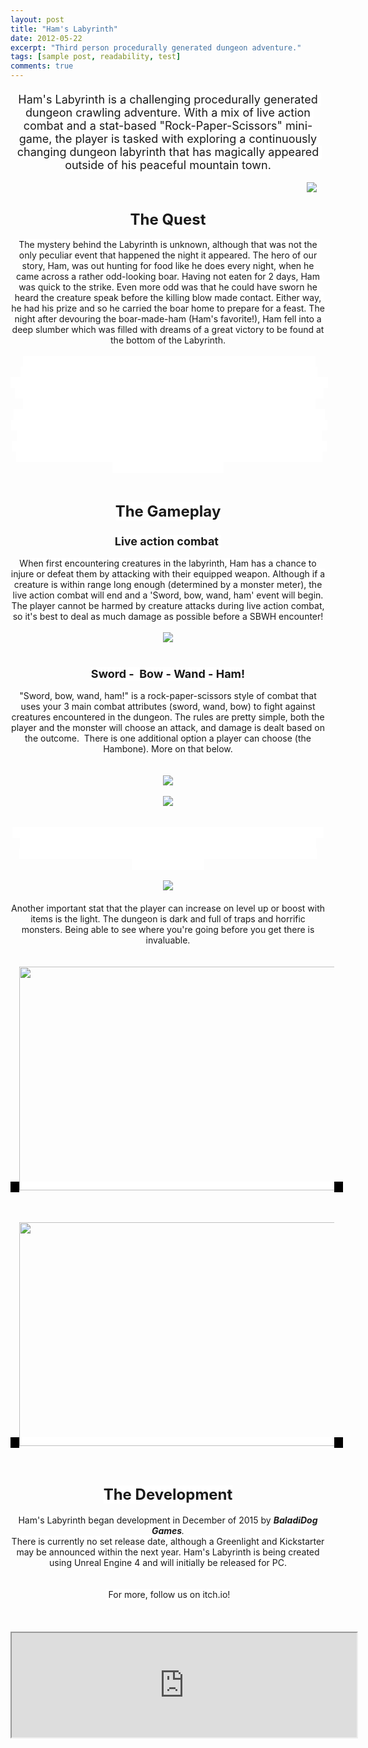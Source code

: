 ```yaml
---
layout: post
title: "Ham's Labyrinth"
date: 2012-05-22
excerpt: "Third person procedurally generated dungeon adventure."
tags: [sample post, readability, test]
comments: true
---
```


<div style="text-align: center;">
<div style="text-align: justify;">
<h4>
<span style="background-color: white;"><span style="font-family: inherit; font-size: large; font-weight: normal; text-align: center; white-space: pre-wrap;"></span></span></h4>
<div>
<h4>
</h4>
<div style="text-align: center;">
<span style="background-color: black; font-family: inherit;"><span style="background-color: white; font-size: large; font-weight: normal; text-align: center; white-space: pre-wrap;"><span style="white-space: pre-wrap;">Ham's Labyrinth <span style="font-family: inherit;">is a c</span>hallenging procedurally generated </span><span style="white-space: pre-wrap;">dungeon crawling adventure. With a mix of live action combat and a stat-based "Rock-Paper-Scissors" mini-game, the player is tasked with exploring a continuously changing dungeon labyrinth that has magically appeared outside of his peaceful mountain town.</span></span></span></div>
</div>
</div>
</div>
<div style="text-align: center;">
<div style="text-align: center;">
<span style="background-color: white;"><br /></span></div>
</div>
<div style="text-align: right;">
<a href="http://1.bp.blogspot.com/-2JKl8jrCA0E/VqZxQygU0OI/AAAAAAAAHjg/CLOO2B6_drk/s1600/labyrinth2.png" imageanchor="1" style="font-family: inherit; margin-left: 1em; margin-right: 1em; text-align: center;"><span style="background-color: white; color: black;"><img border="0" src="https://1.bp.blogspot.com/-2JKl8jrCA0E/VqZxQygU0OI/AAAAAAAAHjg/CLOO2B6_drk/s1600/labyrinth2.png" /></span></a></div>
<div>
<div style="clear: both; text-align: center;">
<h2 style="text-align: center;">
<span style="background-color: white; font-family: inherit; font-size: x-large;">The Quest</span></h2>
<div style="text-align: center;">
<span style="font-family: inherit;"><span style="background-color: white; font-family: inherit; white-space: pre-wrap;">The mystery behind the Labyrinth is unknown, although that was not the only peculiar event that happened the night it appeared. The hero of our story, Ham, was out hunting for food like he does every night, when he came across a rather odd-looking boar. Having not eaten for 2 days, Ham was quick to the strike. Even more odd was that he could have sworn he heard the creature speak before the killing blow made contact. Either way, he had his prize and so he carried the boar home to prepare for a feast. The night after devouring the boar-made-ham (Ham's favorite!), Ham fell into a deep slumber which was filled with dreams of a great victory to be found at the bottom of the Labyrinth.</span></span></div>
<span style="background-color: white;"><span style="font-family: inherit;">
<span style="background-color: black;"></span></span>
</span><br />
<div style="text-align: center;">
<span style="font-family: inherit;"><span style="background-color: white;"><span style="color: white; font-family: inherit;"><span id="docs-internal-guid-7b386818-79d7-ca13-aafb-073a0e25f6d7"><span style="vertical-align: baseline; white-space: pre-wrap;"><span style="color: white;">When Ham awoke, he noticed to his great surprise, that the very same Hambone that he ate clean the night before, was found on his kitchen's table looking full of tasty meat. Not one to question a good thing, Ham made himself a boar breakfast and went back to sleep. Again, our hero dreamed of the treasures and fame one may find at the bottom of the Labyrinth. </span></span></span></span><span style="color: white; font-family: inherit;"><span id="docs-internal-guid-7b386818-79d7-ca13-aafb-073a0e25f6d7"><span style="vertical-align: baseline; white-space: pre-wrap;"><span style="color: white;">Having awoke a few hours later, Ham was astonished to find the seemingly magic Hambone had once again replenished itself! Taking this as a sign, our hero decided then and there that with the help of this magic hambone, he would be the first adventurer to survive the trip into the dark and dangerous labyrinth! Ham quickly grabbed the hambone and the rest of his gear, and started his way into town...</span></span></span></span></span></span></div>
<span style="font-family: inherit;"><span style="background-color: white;">
</span></span></div>
<div style="clear: both; text-align: center;">
<div style="text-align: center;">
<span style="background-color: white; font-family: inherit;"><br /></span></div>
</div>
<h2 style="clear: both; text-align: center;">
<span style="background-color: white; font-family: inherit; font-size: x-large;">The Gameplay</span></h2>
<h3 style="clear: both; text-align: center;">
<span style="background-color: white; font-family: inherit; font-size: large;">Live action combat&nbsp;</span></h3>
<div style="clear: both; text-align: center;">
<div style="text-align: center;">
<span style="background-color: white; font-family: inherit;">When first encountering creatures in the labyrinth, Ham has a chance to injure or defeat them by attacking with their equipped weapon. Although if a creature is within range long enough (determined by a monster meter), the live action combat will end and a 'Sword, bow, wand, ham' event will begin. The player cannot be harmed by creature attacks during live action combat, so it's best to deal as much damage as possible before a SBWH encounter!</span></div>
</div>
<div>
<div style="text-align: right;">
<span style="background-color: white; font-family: inherit; text-align: center;"><br /></span></div>
</div>
<div class="separator" style="clear: both; text-align: center;">
<a href="http://4.bp.blogspot.com/-UT6Tfa_j2io/Vpl_REDMO-I/AAAAAAAAHgs/xQq9ld77mbM/s1600/gif_bear_20.gif" imageanchor="1" style="margin-left: 1em; margin-right: 1em;"><span style="background-color: white; color: black; font-family: inherit;"><img border="0" src="https://4.bp.blogspot.com/-UT6Tfa_j2io/Vpl_REDMO-I/AAAAAAAAHgs/xQq9ld77mbM/s1600/gif_bear_20.gif" /></span></a></div>
<div style="clear: both; text-align: center;">
<div style="text-align: center;">
<span style="background-color: white; font-family: inherit;"><br /></span></div>
</div>
<h3 style="clear: both; text-align: center;">
<span style="background-color: white; font-family: inherit; font-size: large;">
Sword - &nbsp;Bow - Wand - Ham!</span></h3>
<div style="clear: both; text-align: center;">
<div style="text-align: center;">
<span style="background-color: white; font-family: inherit; font-weight: normal;">"Sword, bow, wand, ham!" is a rock-paper-scissors style of combat that uses your 3 main combat attributes (sword, wand, bow) to fight against creatures encountered in the dungeon. The rules are pretty simple, both the player and the monster will choose an attack, and damage is dealt based on the outcome. &nbsp;There is one additional option a player can choose (the Hambone). More on that below.</span></div>
</div>
<div class="separator" style="clear: both; text-align: center;">
</div>
<div class="separator" style="clear: both; text-align: center;">
</div>
<div style="clear: both; text-align: center;">
<div style="text-align: center;">
<span style="background-color: white; font-family: inherit;"><br /></span></div>
</div>
<div class="separator" style="clear: both; text-align: center;">
<span style="background-color: white; font-family: inherit;"><br /></span></div>
<div class="separator" style="clear: both; text-align: center;">
<a href="http://3.bp.blogspot.com/-2gaMl4B1Zvw/VqZ4c-jOOZI/AAAAAAAAHj8/NODAzkhQDyA/s1600/battleshot1.png" imageanchor="1" style="margin-left: 1em; margin-right: 1em;"><span style="background-color: white; color: black; font-family: inherit;"><img border="0" src="https://3.bp.blogspot.com/-2gaMl4B1Zvw/VqZ4c-jOOZI/AAAAAAAAHj8/NODAzkhQDyA/s1600/battleshot1.png" /></span></a></div>
<div class="separator" style="clear: both; text-align: center;">
<span style="background-color: white; font-family: inherit;"><br /></span></div>
<div class="separator" style="clear: both; text-align: center;">
<a href="http://1.bp.blogspot.com/-bulxt_RY-fQ/VpLWBteZEhI/AAAAAAAAHcs/jt34zSmdlkI/s1600/HowToPlay1.png" imageanchor="1" style="margin-left: 1em; margin-right: 1em;"><span style="background-color: white; color: black; font-family: inherit;"><img border="0" src="https://1.bp.blogspot.com/-bulxt_RY-fQ/VpLWBteZEhI/AAAAAAAAHcs/jt34zSmdlkI/s1600/HowToPlay1.png" /></span></a></div>
<div style="clear: both; text-align: center;">
<span style="background-color: white;"><span style="background-color: white;"><br /></span>
</span><br />
<div style="text-align: center;">
<span style="color: white;"><span style="background-color: white; font-family: inherit;">As a last act of&nbsp;desperation, a player can decide to use the magic hambone which has a chance of being beneficial or&nbsp;detrimental&nbsp;to the player. The player can increase their chance of a positive outcome by putting points into the Ham stat.</span></span><br />
<span style="color: white;"><span style="background-color: white; font-family: inherit;"><br /></span></span></div>
<span style="background-color: white;">
</span></div>
<div class="separator" style="clear: both; text-align: center;">
<a href="http://4.bp.blogspot.com/-0KuZedpZxbA/VqZjvGOsA8I/AAAAAAAAHjA/yDdHBtAyKvw/s1600/HowToPlay2.png" imageanchor="1" style="margin-left: 1em; margin-right: 1em;"><span style="background-color: white; color: black; font-family: inherit;"><img border="0" src="https://4.bp.blogspot.com/-0KuZedpZxbA/VqZjvGOsA8I/AAAAAAAAHjA/yDdHBtAyKvw/s1600/HowToPlay2.png" /></span></a></div>
<h4 style="clear: both; text-align: center;">
</h4>
<div style="clear: both; text-align: center;">
<div style="text-align: center;">
<span style="background-color: white; font-family: inherit; font-weight: normal;">Another important stat that the player can increase on level up or boost with items is the light. The dungeon is dark and full of traps and horrific monsters. Being able to see where you're going before you get there is invaluable.</span></div>
</div>
<div style="clear: both; text-align: center;">
<span style="background-color: white;"><span style="background-color: white;"><br /></span>
</span><br />
<div style="text-align: center;">
<span style="background-color: black; font-family: inherit;"><a href="http://4.bp.blogspot.com/-i8xvlBmll7M/VpmAoWocn8I/AAAAAAAAHhA/xQrAWEk94QI/s1600/gif_lowlight2_20.gif" imageanchor="1" style="background-color: white; font-family: inherit; margin-left: 1em; margin-right: 1em;"><img border="0" height="358" src="https://4.bp.blogspot.com/-i8xvlBmll7M/VpmAoWocn8I/AAAAAAAAHhA/xQrAWEk94QI/s640/gif_lowlight2_20.gif" width="640" /></a></span></div>
<span style="background-color: white; font-family: inherit;">
</span></div>
<div style="clear: both; text-align: center;">
<span style="background-color: white;"><span style="background-color: white;"><br /></span>
<span style="background-color: white;"><span style="background-color: black; font-family: inherit;"></span><br /></span>
</span><br />
<div style="text-align: center;">
<span style="background-color: black; font-family: inherit;"><a href="http://2.bp.blogspot.com/-xejmPhnEmyI/VpmAqEICpWI/AAAAAAAAHhI/TloaxE1y0IY/s1600/gif_highlight2_20.gif" imageanchor="1" style="background-color: white; font-family: inherit; margin-left: 1em; margin-right: 1em;"><img border="0" height="358" src="https://2.bp.blogspot.com/-xejmPhnEmyI/VpmAqEICpWI/AAAAAAAAHhI/TloaxE1y0IY/s640/gif_highlight2_20.gif" width="640" /></a></span></div>
<span style="background-color: white; font-family: inherit;">
</span></div>
<div style="clear: both; text-align: center;">
<span style="background-color: white;"><span style="background-color: white;"><br /></span>
</span><br />
<div style="text-align: center;">
<h2 style="clear: both;">
<span style="background-color: white; font-family: inherit; font-size: x-large;">The Development</span></h2>
</div>
<div style="text-align: center;">
<span style="background-color: black; font-family: inherit;"><span style="background-color: white; font-family: inherit;">Ham's Labyrinth began development in December of 2015 by&nbsp;<i><b>BaladiDog Games</b>. </i><br />There is currently no set release date, although a Greenlight and Kickstarter may be announced within the next year. Ham's Labyrinth is being created using Unreal Engine 4 and will initially be released for PC.</span></span></div>
<div style="text-align: center;">
<span style="font-family: inherit;"><span style="background-color: white;"><br /></span></span></div>
<span style="background-color: white;"><span style="font-family: inherit;">
</span>
</span><br />
<div style="text-align: center;">
<span style="font-family: inherit;"><span style="background-color: white; font-family: inherit;">&nbsp;For more, follow us on itch.io!</span></span></div>
<span style="background-color: white; font-family: inherit;">
</span></div>
</div>
<div>
<div style="text-align: center;">
<span style="background-color: white;"><span style="background-color: white;"><br /></span>
</span><br />
<div style="text-align: center;">
<span style="background-color: white;"><br /></span></div>
<div style="text-align: center;">
<span style="background-color: white;"><iframe frameborder="1" height="167" src="https://itch.io/embed/50521?dark=true&amp;linkback=true" width="552"></iframe></span></div>
</div>
</div>
